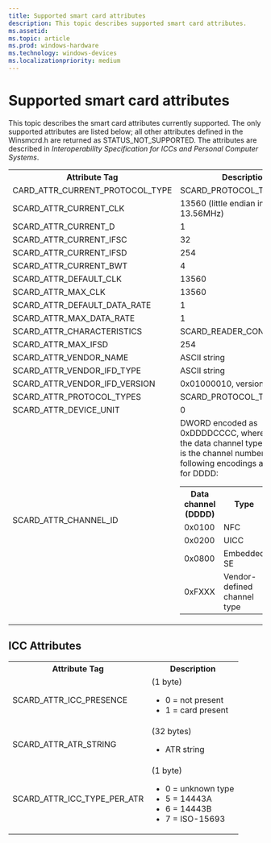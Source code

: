 ```yaml
---
title: Supported smart card attributes
description: This topic describes supported smart card attributes.
ms.assetid:
ms.topic: article
ms.prod: windows-hardware
ms.technology: windows-devices
ms.localizationpriority: medium
---
```

# Supported smart card attributes
This topic describes the smart card attributes currently supported. The only supported attributes are listed below; all other attributes defined in the Winsmcrd.h are returned as STATUS_NOT_SUPPORTED. The attributes are described in *Interoperability Specification for ICCs and Personal Computer Systems*.

<table>
    <tbody>
        <tr>
            <th>Attribute Tag</th>
            <th>Description</th>
        </tr>
        <tr>
            <td>CARD_ATTR_CURRENT_PROTOCOL_TYPE</td>
            <td>SCARD_PROTOCOL_T1</td>
        </tr>
        <tr>
            <td>SCARD_ATTR_CURRENT_CLK</td>
            <td>13560 (little endian integer of 13.56MHz)</td>
        </tr>
        <tr>
            <td>SCARD_ATTR_CURRENT_D</td>
            <td>1</td>
        </tr>
        <tr>
            <td>SCARD_ATTR_CURRENT_IFSC</td>
            <td>32</td>
        </tr>
        <tr>
            <td>SCARD_ATTR_CURRENT_IFSD</td>
            <td>254</td>
        </tr>
        <tr>
            <td>SCARD_ATTR_CURRENT_BWT</td>
            <td>4</td>
        </tr>
        <tr>
            <td>SCARD_ATTR_DEFAULT_CLK</td>
            <td>13560</td>
        </tr>
        <tr>
            <td>SCARD_ATTR_MAX_CLK</td>
            <td>13560</td>
        </tr>
        <tr>
            <td>SCARD_ATTR_DEFAULT_DATA_RATE</td>
            <td>1</td>
        </tr>
        <tr>
            <td>SCARD_ATTR_MAX_DATA_RATE</td>
            <td>1</td>
        </tr>
        <tr>
            <td>SCARD_ATTR_CHARACTERISTICS</td>
            <td>SCARD_READER_CONTACTLESS</td>
        </tr>
        <tr>
            <td>SCARD_ATTR_MAX_IFSD</td>
            <td>254</td>
        </tr>
        <tr>
            <td>SCARD_ATTR_VENDOR_NAME</td>
            <td>ASCII string</td>
        </tr>
        <tr>
            <td>SCARD_ATTR_VENDOR_IFD_TYPE</td>
            <td>ASCII string</td>
        </tr>
        <tr>
            <td>SCARD_ATTR_VENDOR_IFD_VERSION</td>
            <td>0x01000010, version 1.0.0.1</td>
        </tr>
        <tr>
            <td>SCARD_ATTR_PROTOCOL_TYPES</td>
            <td>SCARD_PROTOCOL_T1</td>
        </tr>
        <tr>
            <td>SCARD_ATTR_DEVICE_UNIT</td>
            <td>0</td>
        </tr>
        <tr>
            <td>SCARD_ATTR_CHANNEL_ID</td>
            <td>
                DWORD encoded as 0xDDDDCCCC, where DDDD is the data channel type, and CCCC is the channel number. The following encodings are defined for DDDD:
                <table>
                    <tbody>
                        <tr>
                            <th>Data channel (DDDD)</th>
                            <th>Type</th>
                            <th>Channel number (CCCC)</th>
                        </tr>
                        <tr>
                            <td>0x0100</td>
                            <td>NFC</td>
                            <td>0</td>
                        </tr>
                        <tr>
                            <td>0x0200</td>
                            <td>UICC</td>
                            <td>0</td>
                        </tr>
                        <tr>
                            <td>0x0800</td>
                            <td>Embedded SE</td>
                            <td>0</td>
                        </tr>
                        <tr>
                            <td>0xFXXX</td>
                            <td>Vendor-defined channel type</td>
                            <td>vendor-defined</td>
                        </tr>                      
                    </tbody>
                </table>
            </td>
        </tr>
    <tbody>
</table>

## ICC Attributes

<table>
    <tbody>
        <tr>
            <th>Attribute Tag</th>
            <th>Description</th>
        </tr>
        <tr>
            <td>SCARD_ATTR_ICC_PRESENCE</td>
            <td>(1 byte)
                <ul>
                    <li> 0 = not present </li>
                    <li> 1 = card present</li>
                </ul>
            </td>
        </tr>
        <tr>
            <td>SCARD_ATTR_ATR_STRING</td>
            <td>(32 bytes)
                <ul>
                    <li> ATR string </li>
                </ul>
            </td>
        </tr>
        <tr>
            <td>SCARD_ATTR_ICC_TYPE_PER_ATR</td>
            <td>(1 byte)
                <ul>
                    <li> 0 = unknown type </li>
                    <li> 5 = 14443A </li>
                    <li> 6 = 14443B </li>
                    <li> 7 = ISO-15693 </li>
                </ul>
            </td>
        </tr>
